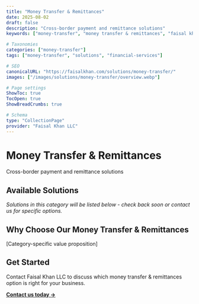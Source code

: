 ```yaml
---
title: "Money Transfer & Remittances"
date: 2025-08-02
draft: false
description: "Cross-border payment and remittance solutions"
keywords: ["money-transfer", "money transfer & remittances", "faisal khan", "consulting"]

# Taxonomies  
categories: ["money-transfer"]
tags: ["money-transfer", "solutions", "financial-services"]

# SEO
canonicalURL: "https://faisalkhan.com/solutions/money-transfer/"
images: ["/images/solutions/money-transfer/overview.webp"]

# Page settings
ShowToc: true
TocOpen: true
ShowBreadCrumbs: true

# Schema
type: "CollectionPage"
provider: "Faisal Khan LLC"
---
```

# Money Transfer & Remittances

Cross-border payment and remittance solutions

## Available Solutions

*Solutions in this category will be listed below - check back soon or contact us for specific options.*

## Why Choose Our Money Transfer & Remittances

[Category-specific value proposition]

## Get Started

Contact Faisal Khan LLC to discuss which money transfer & remittances option is right for your business.

**[Contact us today →](mailto:contact@faisalkhan.com)**
